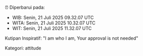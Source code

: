 ⏰ Diperbarui pada:
- WIB: Senin, 21 Juli 2025 09.32.07 UTC
- WITA: Senin, 21 Juli 2025 10.32.07 UTC
- WIT: Senin, 21 Juli 2025 11.32.07 UTC

Kutipan Inspiratif:
"I am who I am, Your approval is not needed"


Kategori: attitude

